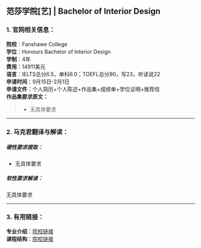 ## 范莎学院[艺] | Bachelor of Interior Design

### 1. 官网相关信息：

**院校**：Fanshawe College     
**学位**：Honours Bachelor of Interior Design   
**学制**：4年  
**费用**：14911美元  
**语言**：IELTS总分6.5，单科6.0；TOEFL总分90，写23，听读说22  
**申请时间**：9月15日-2月1日  
**申请文件**：个人简历+个人陈述+作品集+成绩单+学位证明+推荐信  
**作品集要求原文：**   

> -	无具体要求




---


### 2. 马克君翻译与解读：

##### 硬性要求提取：
- 无具体要求


##### 软性要求解读：
无具体要求


---


### 3. 有用链接：

**专业介绍**：[院校链接](https://www.fanshawec.ca/programs/bid1-honours-bachelor-interior-design/next)  
**课程结构**：[院校链接](https://www.fanshawec.ca/programs/bid1-honours-bachelor-interior-design/next#group_courses) 